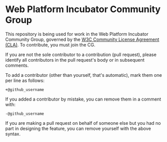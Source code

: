 # Web Platform Incubator Community Group

This repository is being used for work in the Web Platform Incubator Community Group, governed by the [W3C Community License 
Agreement (CLA)](http://www.w3.org/community/about/agreements/cla/). To contribute, you must join 
the CG. 

If you are not the sole contributor to a contribution (pull request), please identify all 
contributors in the pull request's body or in subsequent comments.

To add a contributor (other than yourself, that's automatic), mark them one per line as follows:

```
+@github_username
```

If you added a contributor by mistake, you can remove them in a comment with:

```
-@github_username
```

If you are making a pull request on behalf of someone else but you had no part in designing the 
feature, you can remove yourself with the above syntax.
